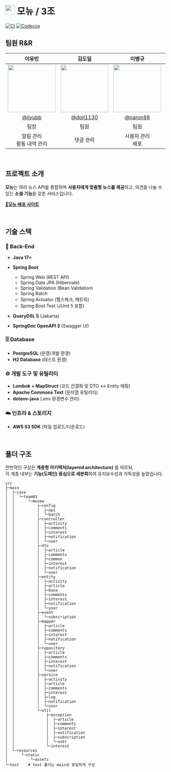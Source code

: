 # <span><img src="https://notion-emojis.s3-us-west-2.amazonaws.com/prod/svg-twitter/1f4f0.svg" width="30" height="30"/></span> 모뉴 / 3조


[![CI](https://github.com/sb01-monew-team03/sb01-monew-team03/actions/workflows/ci.yaml/badge.svg)](https://github.com/sb01-monew-team03/sb01-monew-team03/actions/workflows/ci.yaml)
[![Codecov](https://codecov.io/gh/sb01-monew-team03/sb01-monew-team03/graph/badge.svg?token=NY2BMVH8VF)](https://codecov.io/gh/sb01-monew-team03/sb01-monew-team03)


## 팀원 R&R

|                                                   이유빈                                                   |                                                   김도일                                                    |                                                   이병규                                                   |                                                   이승주                                                   |                                                   한성지                                                    |
|:-------------------------------------------------------------------------------------------------------:|:--------------------------------------------------------------------------------------------------------:|:-------------------------------------------------------------------------------------------------------:|:-------------------------------------------------------------------------------------------------------:|:--------------------------------------------------------------------------------------------------------:|
| <span><img src="https://avatars.githubusercontent.com/u/80386881?v=4" width="150" height="150"/></span> | <span><img src="https://avatars.githubusercontent.com/u/207847768?v=4" width="150" height="150"/></span> | <span><img src="https://avatars.githubusercontent.com/u/93171052?v=4" width="150" height="150"/></span> | <span><img src="https://avatars.githubusercontent.com/u/61524863?v=4" width="150" height="150"/></span> | <span><img src="https://avatars.githubusercontent.com/u/158116933?v=4" width="150" height="150"/></span> |
|                                  [@iiyubb](https://github.com/iiyubb)                                   |                                 [@doil1130](https://github.com/doil1130)                                 |                                 [@naron88](https://github.com/naron88)                                  |                                [@leesj092](https://github.com/leesj092)                                 |                                  [@hyanyul](https://github.com/hyanyul)                                  |
|                                                   팀장                                                    |                                                    팀원                                                    |                                                   팀원                                                    |                                                   팀원                                                    |                                                    팀원                                                    |
|                                              알림 관리<br/>활동 내역 관리                                              |                                                  댓글 관리                                                   |                                                사용자 관리<br/>배포                                                 |                                                뉴스 기사 관리                                                 |                                               관심사 관리<br/>로그 관리                                                |

<br/>

## 프로젝트 소개

**모뉴**는 여러 뉴스 API를 통합하여 **사용자에게 맞춤형 뉴스를 제공**하고, 의견을 나눌 수 있는 **소셜 기능**을 갖춘 서비스입니다.

[🔗**모뉴 배포 사이트**](http://3.34.146.23/)

<br/>

## 기술 스택
### 📌 Back-End
- **Java 17+**
- **Spring Boot**

  - Spring Web (REST API)
  - Spring Data JPA (Hibernate)
  - Spring Validation (Bean Validation)
  - Spring Batch 
  - Spring Actuator (헬스체크, 메트릭)
  - Spring Boot Test (JUnit 5 포함)

- **QueryDSL 5** (Jakarta)
- **SpringDoc OpenAPI 3** (Swagger UI)

### 🗄️ Database
- **PostgreSQL** (운영/개발 환경)
- **H2 Database** (테스트 환경)

### ⚙️ 개발 도구 및 유틸리티
- **Lombok + MapStruct** (코드 간결화 및 DTO ↔ Entity 매핑)
- **Apache Commons Text** (문자열 유틸리티)
- **dotenv-java** (.env 환경변수 관리)

### ☁️ 인프라 & 스토리지
- **AWS S3 SDK** (파일 업로드/다운로드)

<br/>

## 폴더 구조
전반적인 구성은 **계층형 아키텍처(layered architecture)** 를 따르되,  
각 계층 내부는 **기능(도메인) 중심으로 세분화**하여 유지보수성과 가독성을 높였습니다.
```angular2html
src
├─main
│  ├─java
│  │  └─team03
│  │      └─monew
│  │          ├─config
│  │          │  ├─api
│  │          │  └─batch
│  │          ├─controller
│  │          │  ├─activity
│  │          │  ├─comments
│  │          │  ├─interest
│  │          │  ├─notification
│  │          │  └─user
│  │          ├─dto
│  │          │  ├─article
│  │          │  ├─comments
│  │          │  ├─common
│  │          │  ├─interest
│  │          │  ├─notification
│  │          │  └─user
│  │          ├─entity
│  │          │  ├─activity
│  │          │  ├─article
│  │          │  ├─base
│  │          │  ├─comments
│  │          │  ├─interest
│  │          │  ├─notification
│  │          │  └─user
│  │          ├─event
│  │          │  └─subscription
│  │          ├─mapper
│  │          │  ├─article
│  │          │  ├─comments
│  │          │  ├─interest
│  │          │  ├─notification
│  │          │  └─user
│  │          ├─repository
│  │          │  ├─article
│  │          │  ├─comments
│  │          │  ├─interest
│  │          │  ├─notification
│  │          │  └─user
│  │          ├─service
│  │          │  ├─activity
│  │          │  ├─article
│  │          │  ├─comments
│  │          │  ├─interest
│  │          │  ├─log
│  │          │  ├─notification
│  │          │  └─user
│  │          └─util
│  │              ├─exception
│  │              │  ├─article
│  │              │  ├─comments
│  │              │  ├─interest
│  │              │  ├─notification
│  │              │  ├─subscription
│  │              │  └─user
│  │              └─interest
│  └─resources
│      └─static
│          └─assets
└─test    # test 폴더는 main과 동일하게 구성
```